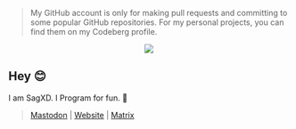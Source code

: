 > My GitHub account is only for making pull requests and committing to some popular GitHub repositories. For my personal projects, you can find them on my Codeberg profile.

<p align="center"> <img src="https://komarev.com/ghpvc/?username=sagxd&color=grey&style=for-the-badge"/> </p>


## Hey 😊
I am SagXD. I Program for fun. 🚀

> <a rel="me" href="https://floss.social/@sag">Mastodon</a> | <a rel="me" href="https://sag.is-probably.gay/">Website</a> | <a rel="me" href="https://matrix.to/#/@sag:nitro.chat">Matrix</a>  

